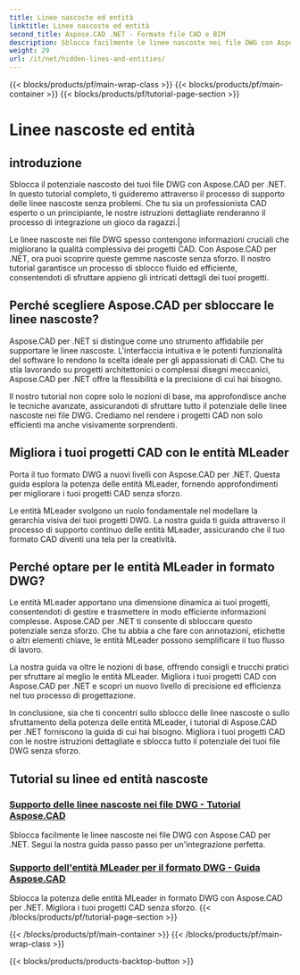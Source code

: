 ```yaml
---
title: Linee nascoste ed entità
linktitle: Linee nascoste ed entità
second_title: Aspose.CAD .NET - Formato file CAD e BIM
description: Sblocca facilmente le linee nascoste nei file DWG con Aspose.CAD per .NET. Migliora i tuoi progetti CAD con la nostra guida passo passo.
weight: 29
url: /it/net/hidden-lines-and-entities/
---
```


{{< blocks/products/pf/main-wrap-class >}}
{{< blocks/products/pf/main-container >}}
{{< blocks/products/pf/tutorial-page-section >}}

# Linee nascoste ed entità



## introduzione

 Sblocca il potenziale nascosto dei tuoi file DWG con Aspose.CAD per .NET. In questo tutorial completo, ti guideremo attraverso il processo di supporto delle linee nascoste senza problemi. Che tu sia un professionista CAD esperto o un principiante, le nostre istruzioni dettagliate renderanno il processo di integrazione un gioco da ragazzi.|

Le linee nascoste nei file DWG spesso contengono informazioni cruciali che migliorano la qualità complessiva dei progetti CAD. Con Aspose.CAD per .NET, ora puoi scoprire queste gemme nascoste senza sforzo. Il nostro tutorial garantisce un processo di sblocco fluido ed efficiente, consentendoti di sfruttare appieno gli intricati dettagli dei tuoi progetti.

## Perché scegliere Aspose.CAD per sbloccare le linee nascoste?

Aspose.CAD per .NET si distingue come uno strumento affidabile per supportare le linee nascoste. L'interfaccia intuitiva e le potenti funzionalità del software lo rendono la scelta ideale per gli appassionati di CAD. Che tu stia lavorando su progetti architettonici o complessi disegni meccanici, Aspose.CAD per .NET offre la flessibilità e la precisione di cui hai bisogno.

Il nostro tutorial non copre solo le nozioni di base, ma approfondisce anche le tecniche avanzate, assicurandoti di sfruttare tutto il potenziale delle linee nascoste nei file DWG. Crediamo nel rendere i progetti CAD non solo efficienti ma anche visivamente sorprendenti.

## Migliora i tuoi progetti CAD con le entità MLeader
Porta il tuo formato DWG a nuovi livelli con Aspose.CAD per .NET. Questa guida esplora la potenza delle entità MLeader, fornendo approfondimenti per migliorare i tuoi progetti CAD senza sforzo.


Le entità MLeader svolgono un ruolo fondamentale nel modellare la gerarchia visiva dei tuoi progetti DWG. La nostra guida ti guida attraverso il processo di supporto continuo delle entità MLeader, assicurando che il tuo formato CAD diventi una tela per la creatività.

## Perché optare per le entità MLeader in formato DWG?

Le entità MLeader apportano una dimensione dinamica ai tuoi progetti, consentendoti di gestire e trasmettere in modo efficiente informazioni complesse. Aspose.CAD per .NET ti consente di sbloccare questo potenziale senza sforzo. Che tu abbia a che fare con annotazioni, etichette o altri elementi chiave, le entità MLeader possono semplificare il tuo flusso di lavoro.

La nostra guida va oltre le nozioni di base, offrendo consigli e trucchi pratici per sfruttare al meglio le entità MLeader. Migliora i tuoi progetti CAD con Aspose.CAD per .NET e scopri un nuovo livello di precisione ed efficienza nel tuo processo di progettazione.

In conclusione, sia che ti concentri sullo sblocco delle linee nascoste o sullo sfruttamento della potenza delle entità MLeader, i tutorial di Aspose.CAD per .NET forniscono la guida di cui hai bisogno. Migliora i tuoi progetti CAD con le nostre istruzioni dettagliate e sblocca tutto il potenziale dei tuoi file DWG senza sforzo.
## Tutorial su linee ed entità nascoste
### [Supporto delle linee nascoste nei file DWG - Tutorial Aspose.CAD](./supporting-hidden-lines-in-dwg/)
Sblocca facilmente le linee nascoste nei file DWG con Aspose.CAD per .NET. Segui la nostra guida passo passo per un'integrazione perfetta.
### [Supporto dell'entità MLeader per il formato DWG - Guida Aspose.CAD](./supporting-mleader-entity-for-dwg-format/)
Sblocca la potenza delle entità MLeader in formato DWG con Aspose.CAD per .NET. Migliora i tuoi progetti CAD senza sforzo.
{{< /blocks/products/pf/tutorial-page-section >}}

{{< /blocks/products/pf/main-container >}}
{{< /blocks/products/pf/main-wrap-class >}}

{{< blocks/products/products-backtop-button >}}
